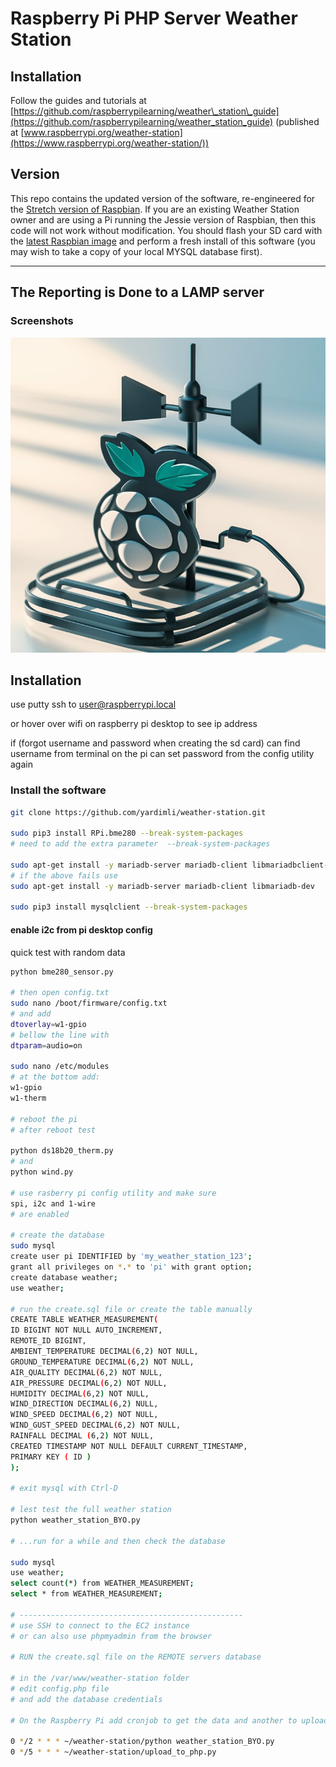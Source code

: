 # Raspberry Pi PHP Server Weather Station

## Installation

Follow the guides and tutorials at [https://github.com/raspberrypilearning/weather\_station\_guide](https://github.com/raspberrypilearning/weather_station_guide) (published at [www.raspberrypi.org/weather-station](https://www.raspberrypi.org/weather-station/))

## Version

This repo contains the updated version of the software, re-engineered for the [Stretch version of Raspbian](https://www.raspberrypi.org/blog/raspbian-stretch/). If you are an existing Weather Station owner and are using a Pi running the Jessie version of Raspbian, then this code will not work without modification. You should flash your SD card with the [latest Raspbian image](https://www.raspberrypi.org/downloads/raspbian/) and perform a fresh install of this software (you may wish to take a copy of your local MYSQL database first).

----------

## The Reporting is Done to a LAMP server

### Screenshots

![Simple View](https://github.com/yardimli/weather-station/blob/test-1/lamp-server/images/logo.jpg?raw=true)


## Installation

use putty ssh to user@raspberrypi.local

or hover over wifi on raspberry pi desktop to see ip address

if (forgot username and password when creating the sd card)
can find username from terminal on the pi
can set password from the config utility again

### Install the software

```bash
git clone https://github.com/yardimli/weather-station.git

sudo pip3 install RPi.bme280 --break-system-packages
# need to add the extra parameter  --break-system-packages

sudo apt-get install -y mariadb-server mariadb-client libmariadbclient-dev
# if the above fails use
sudo apt-get install -y mariadb-server mariadb-client libmariadb-dev

sudo pip3 install mysqlclient --break-system-packages
```

#### enable i2c from pi desktop config

quick test with random data
```bash
python bme280_sensor.py

# then open config.txt
sudo nano /boot/firmware/config.txt
# and add
dtoverlay=w1-gpio
# bellow the line with
dtparam=audio=on

sudo nano /etc/modules
# at the bottom add:
w1-gpio
w1-therm

# reboot the pi
# after reboot test

python ds18b20_therm.py
# and
python wind.py

# use rasberry pi config utility and make sure
spi, i2c and 1-wire 
# are enabled

# create the database
sudo mysql
create user pi IDENTIFIED by 'my_weather_station_123';
grant all privileges on *.* to 'pi' with grant option;
create database weather;
use weather;

# run the create.sql file or create the table manually
CREATE TABLE WEATHER_MEASUREMENT(
ID BIGINT NOT NULL AUTO_INCREMENT,
REMOTE_ID BIGINT,
AMBIENT_TEMPERATURE DECIMAL(6,2) NOT NULL,
GROUND_TEMPERATURE DECIMAL(6,2) NOT NULL,
AIR_QUALITY DECIMAL(6,2) NOT NULL,
AIR_PRESSURE DECIMAL(6,2) NOT NULL,
HUMIDITY DECIMAL(6,2) NOT NULL,
WIND_DIRECTION DECIMAL(6,2) NULL,
WIND_SPEED DECIMAL(6,2) NOT NULL,
WIND_GUST_SPEED DECIMAL(6,2) NOT NULL,
RAINFALL DECIMAL (6,2) NOT NULL,
CREATED TIMESTAMP NOT NULL DEFAULT CURRENT_TIMESTAMP,
PRIMARY KEY ( ID )
);

# exit mysql with Ctrl-D

# lest test the full weather station
python weather_station_BYO.py

# ...run for a while and then check the database

sudo mysql
use weather;
select count(*) from WEATHER_MEASUREMENT;
select * from WEATHER_MEASUREMENT;

# --------------------------------------------------
# use SSH to connect to the EC2 instance
# or can also use phpmyadmin from the browser

# RUN the create.sql file on the REMOTE servers database

# in the /var/www/weather-station folder
# edit config.php file
# and add the database credentials

# On the Raspberry Pi add cronjob to get the data and another to upload data to the remote server

0 */2 * * * ~/weather-station/python weather_station_BYO.py
0 */5 * * * ~/weather-station/upload_to_php.py
